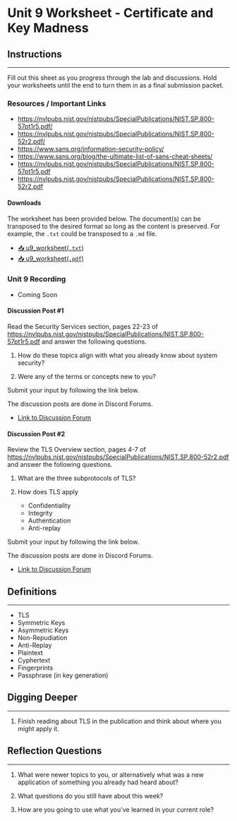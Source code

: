 # Unit 9 Worksheet - Certificate and Key Madness

## Instructions

---

Fill out this sheet as you progress through the lab and discussions. Hold your worksheets until
the end to turn them in as a final submission packet.

### Resources / Important Links

- <https://nvlpubs.nist.gov/nistpubs/SpecialPublications/NIST.SP.800-57pt1r5.pdf/>
- <https://nvlpubs.nist.gov/nistpubs/SpecialPublications/NIST.SP.800-52r2.pdf/>
- <https://www.sans.org/information-security-policy/>
- <https://www.sans.org/blog/the-ultimate-list-of-sans-cheat-sheets/>
- <https://nvlpubs.nist.gov/nistpubs/SpecialPublications/NIST.SP.800-57pt1r5.pdf>
- <https://nvlpubs.nist.gov/nistpubs/SpecialPublications/NIST.SP.800-52r2.pdf>


#### Downloads

The worksheet has been provided below. The document(s) can be transposed to
the desired format so long as the content is preserved. For example, the `.txt`
could be transposed to a `.md` file.

- <a href="../../assets/psc/downloads/u9/u9_worksheet.txt" target="_blank" download>📥 u9_worksheet(`.txt`)</a>
- <a href="../../assets/psc/downloads/u9/u9_worksheet.pdf" target="_blank" download>📥 u9_worksheet(`.pdf`)</a>

### Unit 9 Recording

- Coming Soon

#### Discussion Post #1

Read the Security Services section, pages 22-23 of
https://nvlpubs.nist.gov/nistpubs/SpecialPublications/NIST.SP.800-57pt1r5.pdf and
answer the following questions.

1. How do these topics align with what you already know about system security?

2. Were any of the terms or concepts new to you?

<div class="warning">

Submit your input by following the link below.

The discussion posts are done in Discord Forums.

</div>

- [Link to Discussion Forum](https://discord.com/channels/611027490848374811/1377483939706310736)

#### Discussion Post #2

Review the TLS Overview section, pages 4-7 of https://nvlpubs.nist.gov/nistpubs/SpecialPublications/NIST.SP.800-52r2.pdf and answer the following questions.

1. What are the three subprotocols of TLS?

2. How does TLS apply

    - Confidentiality
    - Integrity
    - Authentication
    - Anti-replay

<div class="warning">

Submit your input by following the link below.

The discussion posts are done in Discord Forums.

</div>

- [Link to Discussion Forum](https://discord.com/channels/611027490848374811/1377484046757662801)

## Definitions

---

- TLS
- Symmetric Keys
- Asymmetric Keys
- Non-Repudiation
- Anti-Replay
- Plaintext
- Cyphertext
- Fingerprints
- Passphrase (in key generation)

## Digging Deeper

---

1. Finish reading about TLS in the publication and think about where you might apply it.

## Reflection Questions

---

1. What were newer topics to you, or alternatively what was a new application of
something you already had heard about?

2. What questions do you still have about this week?

3. How are you going to use what you've learned in your current role?
